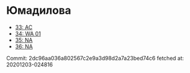 # Юмадилова
- [33: AC](33.md)
- [34: WA 01](34.md)
- [35: NA](35.md)
- [36: NA](36.md)

Commit: 2dc96aa036a802567c2e9a3d98d2a7a23bed74c6
 fetched at: 20201203-024816
